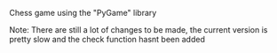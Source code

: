 Chess game using the "PyGame" library

Note: There are still a lot of changes to be made, the current version is pretty slow and the check function hasnt been added
